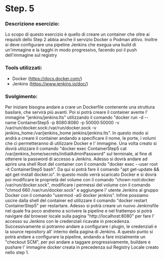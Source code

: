 
# Step. 5
### Descrizione esercizio:

Lo scopo di questo esercizio è quello di creare un container che oltre ai requisiti dello Step 2 abbia anche il servizio Docker o Podman attivo.
Inoltre si deve configurare una pipeline Jenkins che esegua una build di un'immagine e la tagghi in modo progressivo, facendo poi il push dell'immagine sul registry

### Tools utilizzati:
- Docker (https://docs.docker.com/)
- Jenkins (https://www.jenkins.io/doc/)

### Svolgimento:

Per iniziare bisogna andare a crare un Dockerfile contenente una struttura basilare, che servirà più avanti. Poi si potrà creare il container avente l' immagine "jenkins/jenkins:lts" utilizzando il comando "docker run -d    --name ContainerStep5    -p 8080:8080 -p 50000:50000     -v /var/run/docker.sock:/var/run/docker.sock     -v jenkins_home:/var/jenkins_home    jenkins/jenkins:lts". In questo modo si andrà a creare il container andando a specificare il nome, le porte, i volumi che ci permetteranno di utilizzare Docker e l' immagine. 
Una volta creato si dovrà utiizzare il comando "docker exec ContainerStep5 cat /var/jenkins_home/secrets/initialAdminPassword" sul terminale, al fine di ottenere la password di accesso a Jenkins.
Adesso si dovrà andare ad aprire una shell Root del container con il comando "docker exec --user root -it ContainerStep5 bash". Da qui si potrà fare il comando "apt get-update && apt get-install docker.io".
In questo modo verrà scaricato Docker e si dovrà poi modificare le proprietà del volume con il comando "chown root:docker /var/run/docker.sock", modificare i permessi del volume con il comando "chmod 660 /var/run/docker.sock" e aggiungere l' utente Jenkins al gruppo Docker con il comando "usermod -aG docker jenkins". 
Infine possiamo uscire dalla shell del container ed utilizzare il comando "docker restart ContainerStep5" per restartare.
Adesso si potrà creare un nuovo Jenkinsfile nel quale fra poco andremo a scrivere la pipeline e nel frattempo si potrà navigare dal browser locale sulla pagina "http://localhost:8080" per fare l' accesso su Jenkins con le credenziali ricavate in precedenza. Successivamente si potranno andare a configurare i plugin, le credenziali e la source repository all' interno della pagina di Jenkins. 
A questo punto si potrà andare a configurare la pipeline, andando a fare inizialmente un "checkout SCM", per poi andare a taggare progressivamente, buildare e pushare l' immagine docker creata in precedenza sul Registry Locale creato nello step 1.